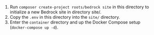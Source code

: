 1. Run `composer create-project roots/bedrock site` in this directory to initialize a new Bedrock site in directory site/.
2. Copy the `.env` in this directory into the `site/` directory.
3. Enter the `container` directory and up the Docker Compose setup (`docker-compose up -d`).
